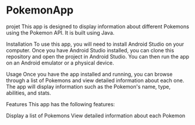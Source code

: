 # PokemonApp
projet
This app is designed to display information about different Pokemons using the Pokemon API. It is built using Java.

Installation
To use this app, you will need to install Android Studio on your computer. Once you have Android Studio installed, you can clone this repository and open the project in Android Studio. You can then run the app on an Android emulator or a physical device.

Usage
Once you have the app installed and running, you can browse through a list of Pokemons and view detailed information about each one. The app will display information such as the Pokemon's name, type, abilities, and stats.

Features
This app has the following features:

Display a list of Pokemons
View detailed information about each Pokemon
